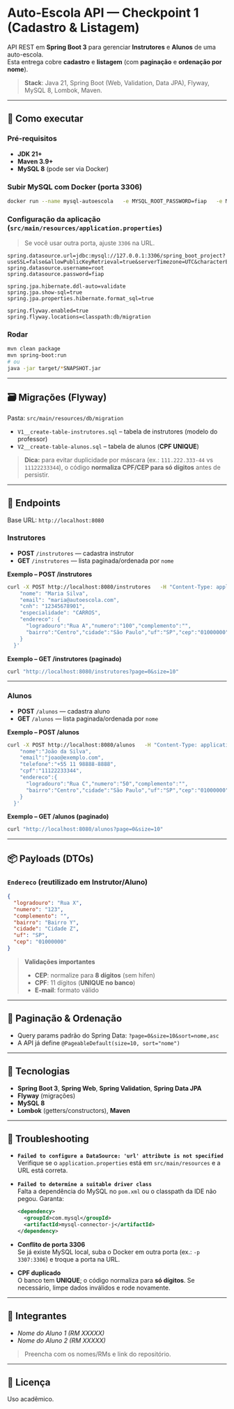 # Auto-Escola API — Checkpoint 1 (Cadastro & Listagem)

API REST em **Spring Boot 3** para gerenciar **Instrutores** e **Alunos** de uma auto-escola.  
Esta entrega cobre **cadastro** e **listagem** (com **paginação** e **ordenação por nome**).

> **Stack**: Java 21, Spring Boot (Web, Validation, Data JPA), Flyway, MySQL 8, Lombok, Maven.

---

## 🚀 Como executar

### Pré-requisitos
- **JDK 21+**
- **Maven 3.9+**
- **MySQL 8** (pode ser via Docker)

### Subir MySQL com Docker (porta 3306)
```bash
docker run --name mysql-autoescola   -e MYSQL_ROOT_PASSWORD=fiap   -e MYSQL_DATABASE=spring_boot_project   -p 3306:3306   -d mysql:8
```

### Configuração da aplicação (`src/main/resources/application.properties`)
> Se você usar outra porta, ajuste `3306` na URL.
```properties
spring.datasource.url=jdbc:mysql://127.0.0.1:3306/spring_boot_project?useSSL=false&allowPublicKeyRetrieval=true&serverTimezone=UTC&characterEncoding=utf8
spring.datasource.username=root
spring.datasource.password=fiap

spring.jpa.hibernate.ddl-auto=validate
spring.jpa.show-sql=true
spring.jpa.properties.hibernate.format_sql=true

spring.flyway.enabled=true
spring.flyway.locations=classpath:db/migration
```

### Rodar
```bash
mvn clean package
mvn spring-boot:run
# ou
java -jar target/*SNAPSHOT.jar
```

---

## 🗃️ Migrações (Flyway)

Pasta: `src/main/resources/db/migration`

- `V1__create-table-instrutores.sql` – tabela de instrutores (modelo do professor)
- `V2__create-table-alunos.sql` – tabela de alunos (**CPF UNIQUE**)

> **Dica:** para evitar duplicidade por máscara (ex.: `111.222.333-44` vs `11122233344`), o código **normaliza CPF/CEP para só dígitos** antes de persistir.

---

## 🔗 Endpoints

Base URL: `http://localhost:8080`

### Instrutores
- **POST** `/instrutores` — cadastra instrutor
- **GET** `/instrutores` — lista paginada/ordenada por `nome`

**Exemplo – POST /instrutores**
```bash
curl -X POST http://localhost:8080/instrutores   -H "Content-Type: application/json"   -d '{
    "nome": "Maria Silva",
    "email": "maria@autoescola.com",
    "cnh": "12345678901",
    "especialidade": "CARROS",
    "endereco": {
      "logradouro":"Rua A","numero":"100","complemento":"",
      "bairro":"Centro","cidade":"São Paulo","uf":"SP","cep":"01000000"
    }
  }'
```

**Exemplo – GET /instrutores (paginado)**
```bash
curl "http://localhost:8080/instrutores?page=0&size=10"
```

---

### Alunos
- **POST** `/alunos` — cadastra aluno
- **GET** `/alunos` — lista paginada/ordenada por `nome`

**Exemplo – POST /alunos**
```bash
curl -X POST http://localhost:8080/alunos   -H "Content-Type: application/json"   -d '{
    "nome":"João da Silva",
    "email":"joao@exemplo.com",
    "telefone":"+55 11 98888-8888",
    "cpf":"11122233344",
    "endereco":{
      "logradouro":"Rua C","numero":"50","complemento":"",
      "bairro":"Centro","cidade":"São Paulo","uf":"SP","cep":"01000000"
    }
  }'
```

**Exemplo – GET /alunos (paginado)**
```bash
curl "http://localhost:8080/alunos?page=0&size=10"
```

---

## 📦 Payloads (DTOs)

### `Endereco` (reutilizado em Instrutor/Aluno)
```json
{
  "logradouro": "Rua X",
  "numero": "123",
  "complemento": "",
  "bairro": "Bairro Y",
  "cidade": "Cidade Z",
  "uf": "SP",
  "cep": "01000000"
}
```

> **Validações importantes**
> - **CEP**: normalize para **8 dígitos** (sem hífen)
> - **CPF**: 11 dígitos (**UNIQUE no banco**)
> - **E-mail**: formato válido

---

## 🔎 Paginação & Ordenação

- Query params padrão do Spring Data: `?page=0&size=10&sort=nome,asc`
- A API já define `@PageableDefault(size=10, sort="nome")`

---

## 🧩 Tecnologias

- **Spring Boot 3**, **Spring Web**, **Spring Validation**, **Spring Data JPA**
- **Flyway** (migrações)
- **MySQL 8**
- **Lombok** (getters/constructors), **Maven**

---

## 🧯 Troubleshooting

- **`Failed to configure a DataSource: 'url' attribute is not specified`**  
  Verifique se o `application.properties` está em `src/main/resources` e a URL está correta.

- **`Failed to determine a suitable driver class`**  
  Falta a dependência do MySQL no `pom.xml` ou o classpath da IDE não pegou. Garanta:
  ```xml
  <dependency>
    <groupId>com.mysql</groupId>
    <artifactId>mysql-connector-j</artifactId>
  </dependency>
  ```

- **Conflito de porta 3306**  
  Se já existe MySQL local, suba o Docker em outra porta (ex.: `-p 3307:3306`) e troque a porta na URL.

- **CPF duplicado**  
  O banco tem **UNIQUE**; o código normaliza para **só dígitos**.
  Se necessário, limpe dados inválidos e rode novamente.

---

## 👥 Integrantes
- _Nome do Aluno 1 (RM XXXXX)_  
- _Nome do Aluno 2 (RM XXXXX)_

> Preencha com os nomes/RMs e link do repositório.

---

## 📄 Licença
Uso acadêmico.
